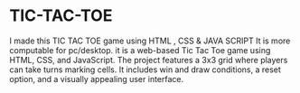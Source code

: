 # TIC-TAC-TOE
I made this TIC TAC TOE game using HTML , CSS &amp; JAVA SCRIPT
It is more computable for pc/desktop.
it is a web-based Tic Tac Toe game using HTML, CSS, and JavaScript. The project features a 3x3 grid where players can take turns marking cells. It includes win and draw conditions, a reset option, and a visually appealing user interface.
